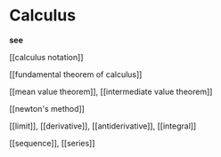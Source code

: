 # Calculus

**see**

[[calculus notation]]

[[fundamental theorem of calculus]]

[[mean value theorem]], [[intermediate value theorem]]

[[newton's method]]

[[limit]], [[derivative]], [[antiderivative]], [[integral]]

[[sequence]], [[series]]
